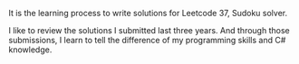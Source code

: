 It is the learning process to write solutions for Leetcode 37, Sudoku solver. 

I like to review the solutions I submitted last three years. And through those submissions, I learn to tell the difference of my programming skills and C# knowledge. 

